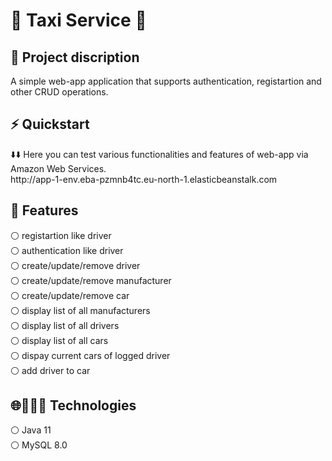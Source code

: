 <H1>🚕 Taxi Service 🚕 </H1>

<h2>📙 Project discription</h2>
A simple web-app application that supports authentication, registartion and other CRUD operations.

<h2>⚡ Quickstart </h2>
⬇️⬇️ Here you can test various functionalities and features of web-app via Amazon Web Services.
<br> http://app-1-env.eba-pzmnb4tc.eu-north-1.elasticbeanstalk.com </br>


<h2>🎯 Features </h2>
⚪ registartion like driver <br/>
⚪ authentication like driver <br/>
⚪ create/update/remove driver <br/>
⚪ create/update/remove manufacturer <br/>
⚪ create/update/remove car <br/>
⚪ display list of all manufacturers <br/>
⚪ display list of all drivers <br/>
⚪ display list of all cars <br/>
⚪ dispay current cars of logged driver <br/>
⚪ add driver to car <br/>

<h2>🌐👨🏻‍💻 Technologies </h2>
⚪ Java 11 <br/>
⚪ MySQL 8.0 <br/>

